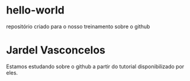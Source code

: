 # hello-world
repositório criado para o nosso treinamento sobre o github
# Jardel Vasconcelos
Estamos estudando sobre o github a partir do tutorial disponibilizado por eles.
